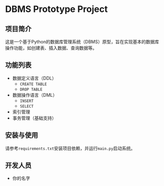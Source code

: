 # DBMS Prototype Project

## 项目简介
这是一个基于Python的数据库管理系统（DBMS）原型，旨在实现基本的数据库操作功能，如创建表、插入数据、查询数据等。

## 功能列表
- 数据定义语言（DDL）
  - `CREATE TABLE`
  - `DROP TABLE`
- 数据操作语言（DML）
  - `INSERT`
  - `SELECT`
- 索引管理
- 事务管理（基础支持）

## 安装与使用
请参考`requirements.txt`安装项目依赖，并运行`main.py`启动系统。

## 开发人员
- 你的名字
